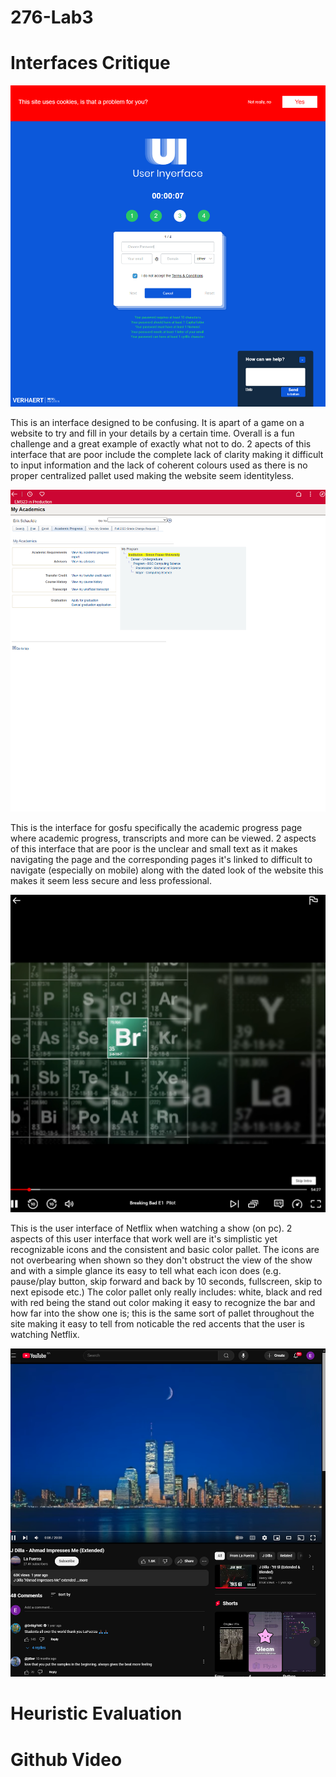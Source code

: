 # 276-Lab3

# Interfaces Critique

![Bad User Interface 1](BadUI1.png)

This is an interface designed to be confusing. It is apart of a game on a website to try and fill in your details by a certain time. Overall is a fun challenge and a great example of exactly what not to do. 2 apects of this interface that are poor include the complete lack of clarity making it difficult to input information and the lack of coherent colours used as there is no proper centralized pallet used making the website seem identityless. 

![Bad User Interface 2](BadUI2.png)

This is the interface for gosfu specifically the academic progress page where academic progress, transcripts and more can be viewed. 2 aspects of this interface that are poor is the unclear and small text as it makes navigating the page and the corresponding pages it's linked to difficult to navigate (especially on mobile) along with the dated look of the website this makes it seem less secure and less professional.

![Good User Interface 1](GoodUI1.png)

This is the user interface of Netflix when watching a show (on pc). 2 aspects of this user interface that work well are it's simplistic yet recognizable icons and the consistent and basic color pallet. The icons are not overbearing when shown so they don't obstruct the view of the show and with a simple glance its easy to tell what each icon does (e.g. pause/play button, skip forward and back by 10 seconds, fullscreen, skip to next episode etc.) The color pallet only really includes: white, black and red with red being the stand out color making it easy to recognize the bar and how far into the show one is; this is the same sort of pallet throughout the site making it easy to tell from noticable the red accents that the user is watching Netflix.

![Good User Interface 2](GoodUI2.png)



# Heuristic Evaluation


# Github Video

